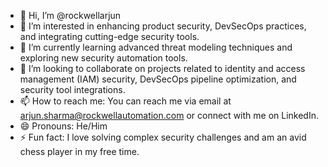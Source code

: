 - 👋 Hi, I’m @rockwellarjun
- 👀 I’m interested in enhancing product security, DevSecOps practices, and integrating cutting-edge security tools.
- 🌱 I’m currently learning advanced threat modeling techniques and exploring new security automation tools.
- 💞️ I’m looking to collaborate on projects related to identity and access management (IAM) security, DevSecOps pipeline optimization, and security tool integrations.
- 📫 How to reach me: You can reach me via email at arjun.sharma@rockwellautomation.com or connect with me on LinkedIn.
- 😄 Pronouns: He/Him
- ⚡ Fun fact: I love solving complex security challenges and am an avid chess player in my free time.

<!---
rockwellarjun/rockwellarjun is a ✨ special ✨ repository because its `README.md` (this file) appears on your GitHub profile.
You can click the Preview link to take a look at your changes.
--->
